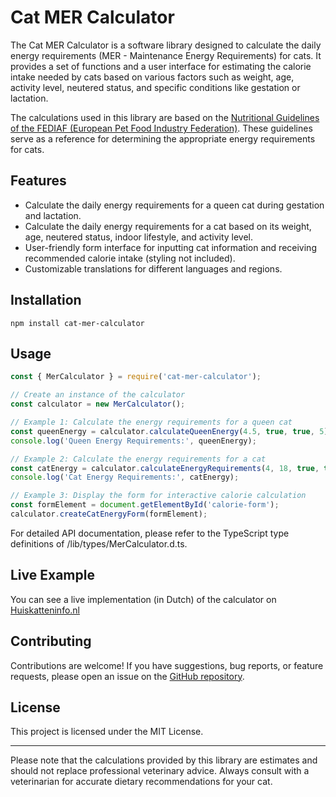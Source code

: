 # Cat MER Calculator

The Cat MER Calculator is a software library designed to calculate the daily energy requirements (MER - Maintenance Energy Requirements) for cats. It provides a set of functions and a user interface for estimating the calorie intake needed by cats based on various factors such as weight, age, activity level, neutered status, and specific conditions like gestation or lactation.

The calculations used in this library are based on the [Nutritional Guidelines of the FEDIAF (European Pet Food Industry Federation)](https://europeanpetfood.org/wp-content/uploads/2022/03/Updated-Nutritional-Guidelines.pdf). These guidelines serve as a reference for determining the appropriate energy requirements for cats.

## Features

- Calculate the daily energy requirements for a queen cat during gestation and lactation.
- Calculate the daily energy requirements for a cat based on its weight, age, neutered status, indoor lifestyle, and activity level.
- User-friendly form interface for inputting cat information and receiving recommended calorie intake (styling not included).
- Customizable translations for different languages and regions.

## Installation

```shell
npm install cat-mer-calculator
```

## Usage

```javascript
const { MerCalculator } = require('cat-mer-calculator');

// Create an instance of the calculator
const calculator = new MerCalculator();

// Example 1: Calculate the energy requirements for a queen cat
const queenEnergy = calculator.calculateQueenEnergy(4.5, true, true, 5);
console.log('Queen Energy Requirements:', queenEnergy);

// Example 2: Calculate the energy requirements for a cat
const catEnergy = calculator.calculateEnergyRequirements(4, 18, true, true);
console.log('Cat Energy Requirements:', catEnergy);

// Example 3: Display the form for interactive calorie calculation
const formElement = document.getElementById('calorie-form');
calculator.createCatEnergyForm(formElement);
```

For detailed API documentation, please refer to the TypeScript type definitions of /lib/types/MerCalculator.d.ts.

## Live Example

You can see a live implementation (in Dutch) of the calculator on  [Huiskatteninfo.nl](https://huiskatteninfo.nl/voeding/hoeveel-voer-kat/)

## Contributing

Contributions are welcome! If you have suggestions, bug reports, or feature requests, please open an issue on the [GitHub repository](https://github.com/Huiskatteninfo/CatMerCalculator).

## License

This project is licensed under the MIT License.

---

Please note that the calculations provided by this library are estimates and should not replace professional veterinary advice. Always consult with a veterinarian for accurate dietary recommendations for your cat.
